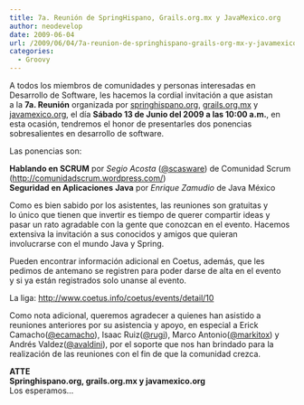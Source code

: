 ```yaml
---
title: 7a. Reunión de SpringHispano, Grails.org.mx y JavaMexico.org
author: neodevelop
date: 2009-06-04
url: /2009/06/04/7a-reunion-de-springhispano-grails-org-mx-y-javamexico-org/
categories:
  - Groovy
---
```

A todos los miembros de comunidades y personas interesadas en  
Desarrollo de Software, les hacemos la cordial invitaci&oacute;n a que asistan  
a la **7a. Reuni&oacute;n** organizada por [springhispano.org][1], [grails.org.mx][2] y [javamexico.org][3], el d&iacute;a **S&aacute;bado 13 de Junio del 2009 a las 10:00 a.m.**, en esta ocasi&oacute;n, tendremos el honor de presentarles dos ponencias sobresalientes en desarrollo de software.

Las ponencias son:

**Hablando en SCRUM** por *Segio Acosta* ([@scasware][4]) de Comunidad Scrum (http://comunidadscrum.wordpress.com/)  
**Seguridad en Aplicaciones** **Java** por *Enrique Zamudio* de Java M&eacute;xico

Como es bien sabido por los asistentes, las reuniones son gratuitas y  
lo &uacute;nico que tienen que invertir es tiempo de querer compartir ideas y  
pasar un rato agradable con la gente que conozcan en el evento. Hacemos  
extensiva la invitaci&oacute;n a sus conocidos y amigos que quieran  
involucrarse con el mundo Java y Spring.

Pueden encontrar informaci&oacute;n adicional en Coetus, adem&aacute;s, que les  
pedimos de antemano se registren para poder darse de alta en el evento  
y si ya est&aacute;n registrados solo unanse al evento.

La liga: <http://www.coetus.info/coetus/events/detail/10>

Como nota adicional, queremos agradecer a quienes han asistido a  
reuniones anteriores por su asistencia y apoyo, en especial a Erick  
Camacho([@ecamacho][5]), Isaac Ruiz([@rugi][6]), Marco Antonio([@markitox][7]) y Andr&eacute;s Valdez([@avaldini][8]), por el soporte que nos han brindado para la realizaci&oacute;n de las reuniones con el fin de que la comunidad crezca.

**ATTE**  
**Springhispano.org, grails.org.mx y javamexico.org**  
Los esperamos&#8230;

 [1]: http://springhispano.org/
 [2]: http://grails.org.mx
 [3]: http://javamexico.org
 [4]: http://twitter.com/scasware
 [5]: http://twitter.com/ecamacho
 [6]: http://twitter.com/rugi
 [7]: http://twitter.com/markitox
 [8]: http://twitter.com/avaldini